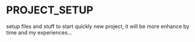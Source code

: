 # PROJECT_SETUP
setup files and stuff to start quickly new project, it will be more enhance by time and my experiences...
